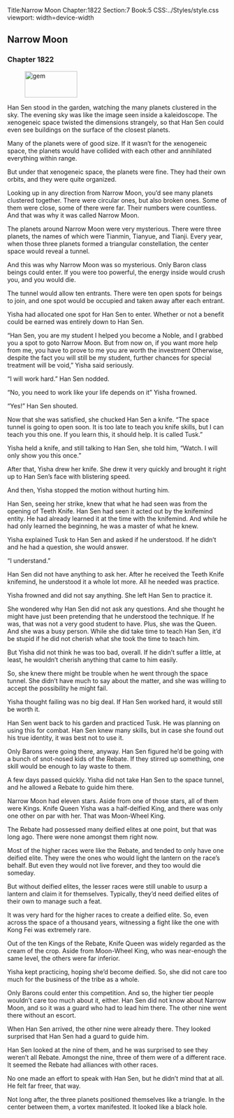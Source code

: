 Title:Narrow Moon 
Chapter:1822 
Section:7 
Book:5 
CSS:../Styles/style.css 
viewport: width=device-width
  
## Narrow Moon
### Chapter 1822
  
<figure>
	<img src="../Images/gem.gif" alt="gem" id="gem" width="120" height="60" />
</figure>
  

  
Han Sen stood in the garden, watching the many planets clustered in the sky. The evening sky was like the image seen inside a kaleidoscope. The xenogeneic space twisted the dimensions strangely, so that Han Sen could even see buildings on the surface of the closest planets.

Many of the planets were of good size. If it wasn’t for the xenogeneic space, the planets would have collided with each other and annihilated everything within range.

But under that xenogeneic space, the planets were fine. They had their own orbits, and they were quite organized.

Looking up in any direction from Narrow Moon, you’d see many planets clustered together. There were circular ones, but also broken ones. Some of them were close, some of there were far. Their numbers were countless. And that was why it was called Narrow Moon.

The planets around Narrow Moon were very mysterious. There were three planets, the names of which were Tianmin, Tianyue, and Tianji. Every year, when those three planets formed a triangular constellation, the center space would reveal a tunnel.

And this was why Narrow Moon was so mysterious. Only Baron class beings could enter. If you were too powerful, the energy inside would crush you, and you would die.

The tunnel would allow ten entrants. There were ten open spots for beings to join, and one spot would be occupied and taken away after each entrant.

Yisha had allocated one spot for Han Sen to enter. Whether or not a benefit could be earned was entirely down to Han Sen.

“Han Sen, you are my student I helped you become a Noble, and I grabbed you a spot to goto Narrow Moon. But from now on, if you want more help from me, you have to prove to me you are worth the investment Otherwise, despite the fact you will still be my student, further chances for special treatment will be void,” Yisha said seriously.

“I will work hard.” Han Sen nodded.

“No, you need to work like your life depends on it” Yisha frowned.

“Yes!” Han Sen shouted.

Now that she was satisfied, she chucked Han Sen a knife. “The space tunnel is going to open soon. It is too late to teach you knife skills, but I can teach you this one. If you learn this, it should help. It is called Tusk.”

Yisha held a knife, and still talking to Han Sen, she told him, “Watch. I will only show you this once.”

After that, Yisha drew her knife. She drew it very quickly and brought it right up to Han Sen’s face with blistering speed.

And then, Yisha stopped the motion without hurting him.

Han Sen, seeing her strike, knew that what he had seen was from the opening of Teeth Knife. Han Sen had seen it acted out by the knifemind entity. He had already learned it at the time with the knifemind. And while he had only learned the beginning, he was a master of what he knew.

Yisha explained Tusk to Han Sen and asked if he understood. If he didn’t and he had a question, she would answer.

“I understand.”

Han Sen did not have anything to ask her. After he received the Teeth Knife knifemind, he understood it a whole lot more. All he needed was practice.

Yisha frowned and did not say anything. She left Han Sen to practice it.

She wondered why Han Sen did not ask any questions. And she thought he might have just been pretending that he understood the technique. If he was, that was not a very good student to have. Plus, she was the Queen. And she was a busy person. While she did take time to teach Han Sen, it’d be stupid if he did not cherish what she took the time to teach him.

But Yisha did not think he was too bad, overall. If he didn’t suffer a little, at least, he wouldn’t cherish anything that came to him easily.

So, she knew there might be trouble when he went through the space tunnel. She didn’t have much to say about the matter, and she was willing to accept the possibility he might fail.

Yisha thought failing was no big deal. If Han Sen worked hard, it would still be worth it.

Han Sen went back to his garden and practiced Tusk. He was planning on using this for combat. Han Sen knew many skills, but in case she found out his true identity, it was best not to use it.

Only Barons were going there, anyway. Han Sen figured he’d be going with a bunch of snot-nosed kids of the Rebate. If they stirred up something, one skill would be enough to lay waste to them.

A few days passed quickly. Yisha did not take Han Sen to the space tunnel, and he allowed a Rebate to guide him there.

Narrow Moon had eleven stars. Aside from one of those stars, all of them were Kings. Knife Queen Yisha was a half-deified King, and there was only one other on par with her. That was Moon-Wheel King.

The Rebate had possessed many deified elites at one point, but that was long ago. There were none amongst them right now.

Most of the higher races were like the Rebate, and tended to only have one deified elite. They were the ones who would light the lantern on the race’s behalf. But even they would not live forever, and they too would die someday.

But without deified elites, the lesser races were still unable to usurp a lantern and claim it for themselves. Typically, they’d need deified elites of their own to manage such a feat.

It was very hard for the higher races to create a deified elite. So, even across the space of a thousand years, witnessing a fight like the one with Kong Fei was extremely rare.

Out of the ten Kings of the Rebate, Knife Queen was widely regarded as the cream of the crop. Aside from Moon-Wheel King, who was near-enough the same level, the others were far inferior.

Yisha kept practicing, hoping she’d become deified. So, she did not care too much for the business of the tribe as a whole.

Only Barons could enter this competition. And so, the higher tier people wouldn’t care too much about it, either. Han Sen did not know about Narrow Moon, and so it was a guard who had to lead him there. The other nine went there without an escort.

When Han Sen arrived, the other nine were already there. They looked surprised that Han Sen had a guard to guide him.

Han Sen looked at the nine of them, and he was surprised to see they weren’t all Rebate. Amongst the nine, three of them were of a different race. It seemed the Rebate had alliances with other races.

No one made an effort to speak with Han Sen, but he didn’t mind that at all. He felt far freer, that way.

Not long after, the three planets positioned themselves like a triangle. In the center between them, a vortex manifested. It looked like a black hole.